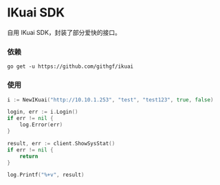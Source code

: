 # IKuai SDK

自用 IKuai SDK，封装了部分爱快的接口。

### 依赖

```shell
go get -u https://github.com/githgf/ikuai
```

### 使用

```go
i := NewIKuai("http://10.10.1.253", "test", "test123", true, false)

login, err := i.Login()
if err != nil {
    log.Error(err)
}

result, err := client.ShowSysStat()
if err != nil {
    return
}

log.Printf("%+v", result)

```

